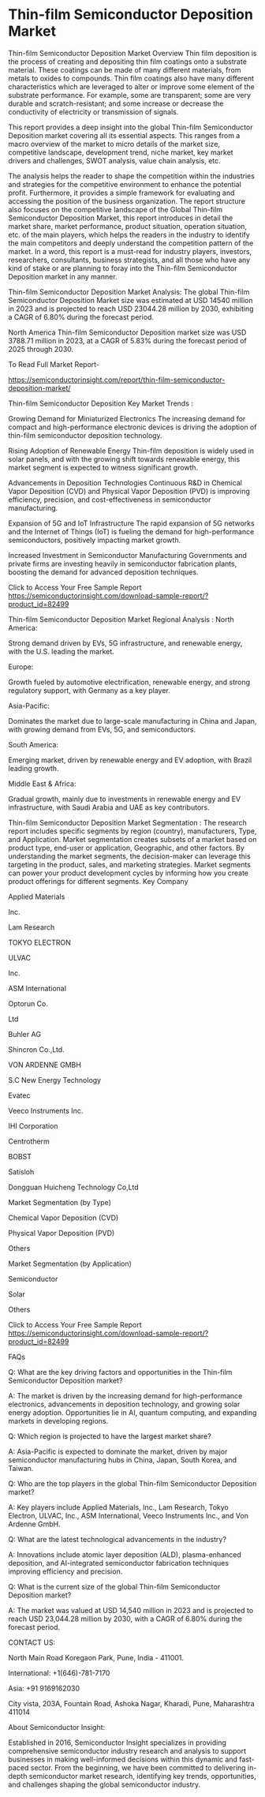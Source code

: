 <h1>Thin-film Semiconductor Deposition Market</h1>
Thin-film Semiconductor Deposition Market Overview
Thin film deposition is the process of creating and depositing thin film coatings onto a substrate material. These coatings can be made of many different materials, from metals to oxides to compounds. Thin film coatings also have many different characteristics which are leveraged to alter or improve some element of the substrate performance. For example, some are transparent; some are very durable and scratch-resistant; and some increase or decrease the conductivity of electricity or transmission of signals.

This report provides a deep insight into the global Thin-film Semiconductor Deposition market covering all its essential aspects. This ranges from a macro overview of the market to micro details of the market size, competitive landscape, development trend, niche market, key market drivers and challenges, SWOT analysis, value chain analysis, etc.

The analysis helps the reader to shape the competition within the industries and strategies for the competitive environment to enhance the potential profit. Furthermore, it provides a simple framework for evaluating and accessing the position of the business organization. The report structure also focuses on the competitive landscape of the Global Thin-film Semiconductor Deposition Market, this report introduces in detail the market share, market performance, product situation, operation situation, etc. of the main players, which helps the readers in the industry to identify the main competitors and deeply understand the competition pattern of the market.
In a word, this report is a must-read for industry players, investors, researchers, consultants, business strategists, and all those who have any kind of stake or are planning to foray into the Thin-film Semiconductor Deposition market in any manner.

Thin-film Semiconductor Deposition Market Analysis:
The global Thin-film Semiconductor Deposition Market size was estimated at USD 14540 million in 2023 and is projected to reach USD 23044.28 million by 2030, exhibiting a CAGR of 6.80% during the forecast period.

North America Thin-film Semiconductor Deposition market size was USD 3788.71 million in 2023, at a CAGR of 5.83% during the forecast period of 2025 through 2030.


To Read Full Market Report-

https://semiconductorinsight.com/report/thin-film-semiconductor-deposition-market/


Thin-film Semiconductor Deposition Key Market Trends  :

Growing Demand for Miniaturized Electronics
The increasing demand for compact and high-performance electronic devices is driving the adoption of thin-film semiconductor deposition technology.

Rising Adoption of Renewable Energy
Thin-film deposition is widely used in solar panels, and with the growing shift towards renewable energy, this market segment is expected to witness significant growth.

Advancements in Deposition Technologies
Continuous R&D in Chemical Vapor Deposition (CVD) and Physical Vapor Deposition (PVD) is improving efficiency, precision, and cost-effectiveness in semiconductor manufacturing.

Expansion of 5G and IoT Infrastructure
The rapid expansion of 5G networks and the Internet of Things (IoT) is fueling the demand for high-performance semiconductors, positively impacting market growth.

Increased Investment in Semiconductor Manufacturing
Governments and private firms are investing heavily in semiconductor fabrication plants, boosting the demand for advanced deposition techniques.


Click to Access Your Free Sample Report
https://semiconductorinsight.com/download-sample-report/?product_id=82499


Thin-film Semiconductor Deposition Market Regional Analysis :
North America:

Strong demand driven by EVs, 5G infrastructure, and renewable energy, with the U.S. leading the market.

Europe:

Growth fueled by automotive electrification, renewable energy, and strong regulatory support, with Germany as a key player.

Asia-Pacific:

Dominates the market due to large-scale manufacturing in China and Japan, with growing demand from EVs, 5G, and semiconductors.

South America:

Emerging market, driven by renewable energy and EV adoption, with Brazil leading growth.

Middle East & Africa:

Gradual growth, mainly due to investments in renewable energy and EV infrastructure, with Saudi Arabia and UAE as key contributors.

Thin-film Semiconductor Deposition Market Segmentation :
The research report includes specific segments by region (country), manufacturers, Type, and Application. Market segmentation creates subsets of a market based on product type, end-user or application, Geographic, and other factors. By understanding the market segments, the decision-maker can leverage this targeting in the product, sales, and marketing strategies. Market segments can power your product development cycles by informing how you create product offerings for different segments.
Key Company

Applied Materials

Inc.

Lam Research

TOKYO ELECTRON

ULVAC

Inc.

ASM International

Optorun Co.

Ltd

Buhler AG

Shincron Co.,Ltd.

VON ARDENNE GMBH

S.C New Energy Technology

Evatec

Veeco Instruments Inc.

IHI Corporation

Centrotherm

BOBST

Satisloh

Dongguan Huicheng Technology Co,Ltd

Market Segmentation (by Type)

Chemical Vapor Deposition (CVD)

Physical Vapor Deposition (PVD)

Others

Market Segmentation (by Application)

Semiconductor

Solar

Others


Click to Access Your Free Sample Report
https://semiconductorinsight.com/download-sample-report/?product_id=82499


FAQs

Q: What are the key driving factors and opportunities in the Thin-film Semiconductor Deposition market?

A: The market is driven by the increasing demand for high-performance electronics, advancements in deposition technology, and growing solar energy adoption. Opportunities lie in AI, quantum computing, and expanding markets in developing regions.


Q: Which region is projected to have the largest market share?

A: Asia-Pacific is expected to dominate the market, driven by major semiconductor manufacturing hubs in China, Japan, South Korea, and Taiwan.


Q: Who are the top players in the global Thin-film Semiconductor Deposition market?

A: Key players include Applied Materials, Inc., Lam Research, Tokyo Electron, ULVAC, Inc., ASM International, Veeco Instruments Inc., and Von Ardenne GmbH.


Q: What are the latest technological advancements in the industry?

A: Innovations include atomic layer deposition (ALD), plasma-enhanced deposition, and AI-integrated semiconductor fabrication techniques improving efficiency and precision.


Q: What is the current size of the global Thin-film Semiconductor Deposition market?

A: The market was valued at USD 14,540 million in 2023 and is projected to reach USD 23,044.28 million by 2030, with a CAGR of 6.80% during the forecast period.


CONTACT US:

North Main Road Koregaon Park, Pune, India - 411001.

International: +1(646)-781-7170

Asia: +91 9169162030


City vista, 203A, Fountain Road, Ashoka Nagar, Kharadi, Pune, Maharashtra 411014


About Semiconductor Insight:

Established in 2016, Semiconductor Insight specializes in providing comprehensive semiconductor industry research and analysis to support businesses in making well-informed decisions within this dynamic and fast-paced sector. From the beginning, we have been committed to delivering in-depth semiconductor market research, identifying key trends, opportunities, and challenges shaping the global semiconductor industry. 
